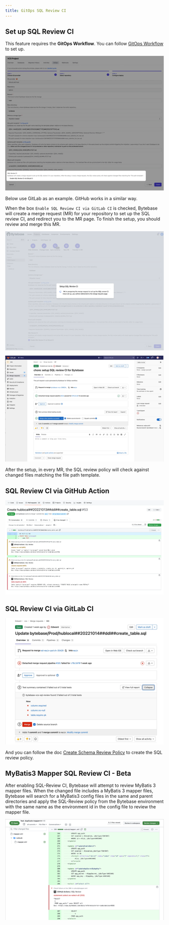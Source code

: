 ```yaml
---
title: GitOps SQL Review CI
---
```


## Set up SQL Review CI

This feature requires the **GitOps Workflow**. You can follow [GitOps Workflow](/docs/vcs-integration/overview) to set up.

![vcs-sql-review](/static/docs/vcs-integration/enable-gitops-workflow/vcs-sql-review.webp)

Below use GitLab as an example. GitHub works in a similar way.

When the box `Enable SQL Review CI via GitLab CI` is checked, Bytebase will create a merge request (MR) for your repository to set up the SQL review CI, and redirect you to the MR page. To finish the setup, you should review and merge this MR.

![vcs-sql-review-prepare](/static/docs/vcs-integration/enable-gitops-workflow/vcs-sql-review-prepare.webp)

![vcs-sql-review-pr](/static/docs/vcs-integration/enable-gitops-workflow/vcs-sql-review-pr.webp)

After the setup, in every MR, the SQL review policy will check against changed files matching the file path template.

## SQL Review CI via GitHub Action

![vcs-sql-review-github](/static/docs/vcs-integration/enable-gitops-workflow/vcs-sql-review-github.webp)

## SQL Review CI via GitLab CI

![vcs-sql-review-gitlab](/static/docs/vcs-integration/enable-gitops-workflow/vcs-sql-review-gitlab.webp)

And you can follow the doc [Create Schema Review Policy](/docs/sql-review/review-policy/create-schema-review-policy) to create the SQL review policy.

## MyBatis3 Mapper SQL Review CI - Beta

After enabling SQL-Review CI, Bytebase will attempt to review MyBatis 3 mapper files. When the changed file includes a MyBatis 3 mapper files, Bytebase will search for a MyBatis3 config files in the same and parent directories and apply the SQL-Review policy from the Bytebase environment with the same name as the environment id in the config file to review the mapper file.

![mybatis3-sql-review-github](/static/docs/vcs-integration/enable-gitops-workflow/mybatis-github-ci-example.png)
